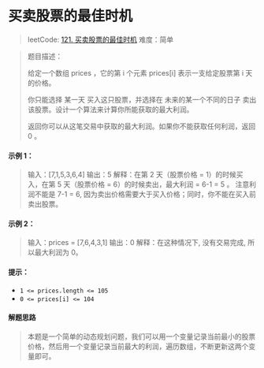 # 买卖股票的最佳时机

> leetCode: [121. 买卖股票的最佳时机](https://leetcode.cn/problems/best-time-to-buy-and-sell-stock/)
> 难度：简单

> 题目描述：
>
> 给定一个数组 prices ，它的第 i 个元素 prices[i] 表示一支给定股票第 i 天的价格。
>
> 你只能选择 某一天 买入这只股票，并选择在 未来的某一个不同的日子 卖出该股票。设计一个算法来计算你所能获取的最大利润。
>
> 返回你可以从这笔交易中获取的最大利润。如果你不能获取任何利润，返回 0 。


#### 示例 1：

> 输入：[7,1,5,3,6,4]
> 输出：5
> 解释：在第 2 天（股票价格 = 1）的时候买入，在第 5 天（股票价格 = 6）的时候卖出，最大利润 = 6-1 = 5 。
> 注意利润不能是 7-1 = 6, 因为卖出价格需要大于买入价格；同时，你不能在买入前卖出股票。


#### 示例 2：

> 输入：prices = [7,6,4,3,1]
> 输出：0
> 解释：在这种情况下, 没有交易完成, 所以最大利润为 0。


#### 提示：

- `1 <= prices.length <= 105`
- `0 <= prices[i] <= 104`


#### 解题思路
> 本题是一个简单的动态规划问题，我们可以用一个变量记录当前最小的股票价格，然后用一个变量记录当前最大的利润，遍历数组，不断更新这两个变量即可。